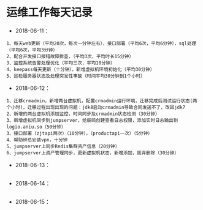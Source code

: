 # 运维工作每天记录

- 2018-06-11：

```
1、每天web更新（平均20次，每次一分钟左右），接口部署（平均6次，平均6分钟），sql处理（平均6次，平均3分钟）
2、配合开发接口报错故障排查，（平均3次，平均时长15分钟）
3、监控系统告警处理优化（平均三次，平均10分钟）
4、keepass每天更新（十分钟），新增虚拟机环境初始化（平均30分钟）
5、巡检服务器状态及处理突发性事故（时间平均30分钟到1个小时）
```


- 2018-06-12：

```
1、迁移crmadmin，新增两台虚拟机，配置crmadmin运行环境，迁移完成后测试运行状态(两个小时)，迁移过程出现出现的问题：jdk8启动crmadmin导致合同发送不了，改回jdk7
2、新增的两台虚拟机添加监控，时间同步及crmadmin状态检测（30分钟）
3、新增虚拟机同步到jumpserver，给辰鸣创建查看日志权限，添加实时日志输出到logio.aniu.so（50分钟）
3、接口部署（zjtapi两次）（10分钟），（productapi一次）（5分钟）
4、帮助钟总安装vpn，十分钟
5、jumpserver上同步Redis集群资产信息（20分钟）
6、jumpserver上资产管理同步，更新虚拟机状态，新增添加，废弃删除（30分钟）
```

- 2018-06-13：

```
```

- 2018-06-14：

```
```

- 2018-06-15：

```
```


